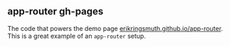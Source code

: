## app-router gh-pages
The code that powers the demo page [erikringsmuth.github.io/app-router](http://erikringsmuth.github.io/app-router). This is a great example of an `app-router` setup.
